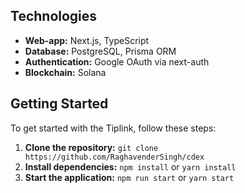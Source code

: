 ## Technologies

- **Web-app:** Next.js, TypeScript
- **Database:** PostgreSQL, Prisma ORM
- **Authentication:** Google OAuth via next-auth
- **Blockchain:** Solana

## Getting Started

To get started with the Tiplink, follow these steps:

1. **Clone the repository:** `git clone https://github.com/RaghavenderSingh/cdex`
2. **Install dependencies:** `npm install` or `yarn install`
3. **Start the application:** `npm run start` or `yarn start`
